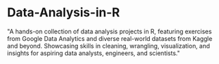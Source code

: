 # Data-Analysis-in-R
"A hands-on collection of data analysis projects in R, featuring exercises from Google Data Analytics and diverse real-world datasets from Kaggle and beyond. Showcasing skills in cleaning, wrangling, visualization, and insights for aspiring data analysts, engineers, and scientists."
